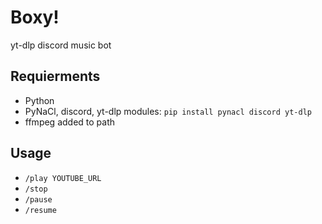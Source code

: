 # Boxy!
yt-dlp discord music bot

## Requierments

- Python
- PyNaCl, discord, yt-dlp modules: `pip install pynacl discord yt-dlp`
- ffmpeg added to path

## Usage

- `/play YOUTUBE_URL`<br/>
- `/stop`<br/>
- `/pause`<br/>
- `/resume`

